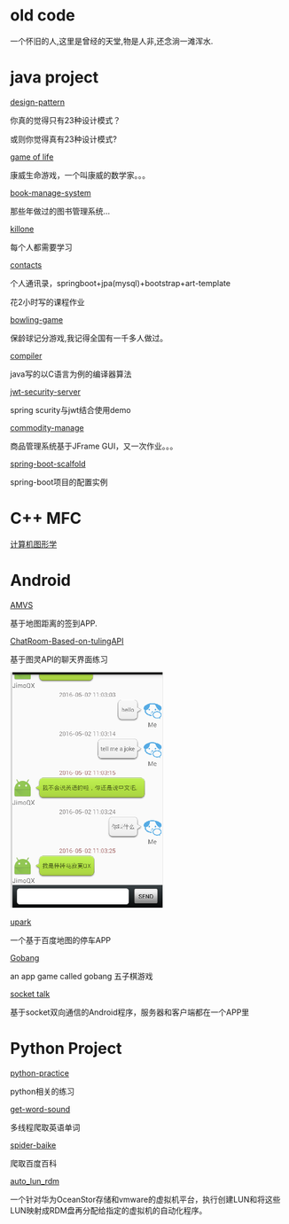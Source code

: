 # old code
一个怀旧的人,这里是曾经的天堂,物是人非,还念淌一滩浑水.

# java project

[design-pattern](./java/design-pattern)

你真的觉得只有23种设计模式？

或则你觉得真有23种设计模式?

[game of life](./java/game-of-life)

康威生命游戏，一个叫康威的数学家。。。

[book-manage-system](./java/book-manage-system)

那些年做过的图书管理系统...

[killone](./java/master/killone)

每个人都需要学习

[contacts](./java/Contacts)

个人通讯录，springboot+jpa(mysql)+bootstrap+art-template

花2小时写的课程作业

[bowling-game](./java/bowling-game)

保龄球记分游戏,我记得全国有一千多人做过。

[compiler](./java/compiler)

java写的以C语言为例的编译器算法

[jwt-security-server](./java/jwt-security-server)

spring scurity与jwt结合使用demo

[commodity-manage](./java/commodity-manage)

商品管理系统基于JFrame GUI，又一次作业。。。

[spring-boot-scalfold](./java/spring-boot-scalfold)

spring-boot项目的配置实例

# C++ MFC

[计算机图形学](./ComputerGraphics)

# Android
[AMVS](./android/AMVS)

基于地图距离的签到APP.

[ChatRoom-Based-on-tulingAPI](./android/chatroom-based-on-tulingAPI)

基于图灵API的聊天界面练习

![face](./android/chatroom-based-on-tulingAPI/1.PNG)

[upark](./android/upark)

一个基于百度地图的停车APP

[Gobang](./android/gobang)

an app game called gobang
五子棋游戏

[socket talk](./android/socket-talk)

基于socket双向通信的Android程序，服务器和客户端都在一个APP里

# Python Project

[python-practice](./python/python-practice)

python相关的练习

[get-word-sound](./python/get-word-sound)

多线程爬取英语单词

[spider-baike](./python/spider-baike)

爬取百度百科

[auto_lun_rdm](./python/auto_lun_rdm)

一个针对华为OceanStor存储和vmware的虚拟机平台，执行创建LUN和将这些LUN映射成RDM盘再分配给指定的虚拟机的自动化程序。